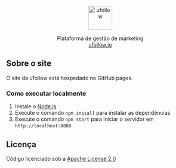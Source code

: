 <p align="center">
  <img src="https://ufollow.io/img/u.svg" alt="ufollow" width="64">
  <p align="center">
    Plataforma de gestão de marketing
    <br>
    <a href="https://ufollow.io">
      ufollow.io
    </a>
  </p>
</p>

## Sobre o site

O site da ufollow está hospedado no GitHub pages.

### Como executar localmente

1. Instale o [Node.js](https://nodejs.org/)
2. Execute o comando `npm install` para instalar as dependências
3. Execute o comando `npm start` para iniciar o servidor em `http://localhost:8888`

## Licença

Código licenciado sob a [Apache License 2.0](https://github.com/ufollow/site/blob/master/LICENSE)
